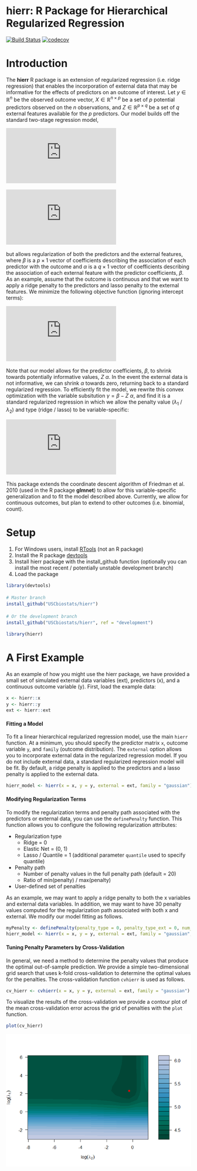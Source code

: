 hierr: R Package for Hierarchical Regularized Regression
================

<!-- README.md is generated from README.Rmd. Please edit that file -->
[![Build Status](https://travis-ci.org/USCbiostats/hierr.svg?branch=master)](https://travis-ci.org/USCbiostats/hierr) [![codecov](https://codecov.io/gh/USCbiostats/hierr/branch/master/graph/badge.svg)](https://codecov.io/gh/USCbiostats/hierr)

Introduction
============

The **hierr** R package is an extension of regularized regression (i.e. ridge regression) that enables the incorporation of external data that may be informative for the effects of predictors on an outcome of interest. Let *y* ∈ ℝ<sup>*n*</sup> be the observed outcome vector, *X* ∈ ℝ<sup>*n* × *p*</sup> be a set of *p* potential predictors observed on the *n* observations, and *Z* ∈ ℝ<sup>*p* × *q*</sup> be a set of *q* external features available for the *p* predictors. Our model builds off the standard two-stage regression model,

![img](https://latex.codecogs.com/gif.latex?y%20%3D%20X%5Cbeta%20+%20%5Cepsilon)

![img](https://latex.codecogs.com/gif.latex?%5Cbeta%20%3D%20Z%5Calpha%20+%20%5Cgamma)

but allows regularization of both the predictors and the external features, where *β* is a *p* × 1 vector of coefficients describing the association of each predictor with the outcome and *α* is a *q* × 1 vector of coefficients describing the association of each external feature with the predictor coefficients, *β*. As an example, assume that the outcome is continuous and that we want to apply a ridge penalty to the predictors and lasso penalty to the external features. We minimize the following objective function (ignoring intercept terms):

![img](https://latex.codecogs.com/gif.latex?%5Cmin_%7B%5Cbeta%2C%20%5Calpha%7D%5Cfrac%7B1%7D%7B2%7D%7C%7Cy%20-%20X%5Cbeta%7C%7C%5E2_2%20+%20%5Cfrac%7B%5Clambda_1%7D%7B2%7D%7C%7C%5Cbeta%20-%20Z%5Calpha%7C%7C%5E2_2%20+%20%5Clambda_2%7C%7C%5Calpha%7C%7C_1)

Note that our model allows for the predictor coefficients, *β*, to shrink towards potentially informative values, *Z* *α*. In the event the external data is not informative, we can shrink *α* towards zero, returning back to a standard regularized regression. To efficiently fit the model, we rewrite this convex optimization with the variable subsitution *γ* = *β* − *Z* *α*, and find it is a standard regularized regression in which we allow the penalty value (*λ*<sub>1</sub> / *λ*<sub>2</sub>) and type (ridge / lasso) to be variable-specific:

![img](https://latex.codecogs.com/gif.latex?%5Cmin_%7B%5Cgamma%2C%20%5Calpha%7D%5Cfrac%7B1%7D%7B2%7D%7C%7Cy%20-%20X%5Cgamma%20-%20XZ%5Calpha%7C%7C%5E2_2%20+%20%5Cfrac%7B%5Clambda_1%7D%7B2%7D%7C%7C%5Cgamma%7C%7C%5E2_2%20+%20%5Clambda_2%7C%7C%5Calpha%7C%7C_1)

This package extends the coordinate descent algorithm of Friedman et al. 2010 (used in the R package **glmnet**) to allow for this variable-specific generalization and to fit the model described above. Currently, we allow for continuous outcomes, but plan to extend to other outcomes (i.e. binomial, count).

Setup
=====

1.  For Windows users, install [RTools](https://cran.r-project.org/bin/windows/Rtools/) (not an R package)
2.  Install the R package [devtools](https://github.com/hadley/devtools)
3.  Install hierr package with the install\_github function (optionally you can install the most recent / potentially unstable development branch)
4.  Load the package

``` r
library(devtools)

# Master branch
install_github("USCbiostats/hierr")

# Or the development branch
install_github("USCbiostats/hierr", ref = "development")
```

``` r
library(hierr)
```

A First Example
===============

As an example of how you might use the hierr package, we have provided a small set of simulated external data variables (ext), predictors (x), and a continuous outcome variable (y). First, load the example data:

``` r
x <- hierr::x
y <- hierr::y
ext <- hierr::ext
```

#### Fitting a Model

To fit a linear hierarchical regularized regression model, use the main `hierr` function. At a minimum, you should specify the predictor matrix `x`, outcome variable `y`, and `family` (outcome distribution). The `external` option allows you to incorporate external data in the regularized regression model. If you do not include external data, a standard regularized regression model will be fit. By default, a ridge penalty is applied to the predictors and a lasso penalty is applied to the external data.

``` r
hierr_model <- hierr(x = x, y = y, external = ext, family = "gaussian")
```

#### Modifying Regularization Terms

To modify the regularization terms and penalty path associated with the predictors or external data, you can use the `definePenalty` function. This function allows you to configure the following regularization attributes:

-   Regularization type
    -   Ridge = 0
    -   Elastic Net = (0, 1)
    -   Lasso / Quantile = 1 (additional parameter `quantile` used to specify quantile)
-   Penalty path
    -   Number of penalty values in the full penalty path (default = 20)
    -   Ratio of min(penalty) / max(penalty)
-   User-defined set of penalties

As an example, we may want to apply a ridge penalty to both the x variables and external data variables. In addition, we may want to have 30 penalty values computed for the regularization path associated with both x and external. We modify our model fitting as follows.

``` r
myPenalty <- definePenalty(penalty_type = 0, penalty_type_ext = 0, num_penalty = 30, num_penalty_ext = 30)
hierr_model <- hierr(x = x, y = y, external = ext, family = "gaussian", penalty = myPenalty)
```

#### Tuning Penalty Parameters by Cross-Validation

In general, we need a method to determine the penalty values that produce the optimal out-of-sample prediction. We provide a simple two-dimensional grid search that uses k-fold cross-validation to determine the optimal values for the penalties. The cross-validation function `cvhierr` is used as follows.

``` r
cv_hierr <- cvhierr(x = x, y = y, external = ext, family = "gaussian")
```

To visualize the results of the cross-validation we provide a contour plot of the mean cross-validation error across the grid of penalties with the `plot` function.

``` r
plot(cv_hierr)
```

![](readme_files/readmecv_results-1.png)
